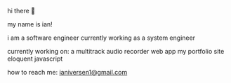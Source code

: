hi there 👋

my name is ian!

i am a software engineer currently working as a system engineer

currently working on:
  a multitrack audio recorder web app
  my portfolio site
  eloquent javascript
  
how to reach me: ianiversen1@gmail.com

